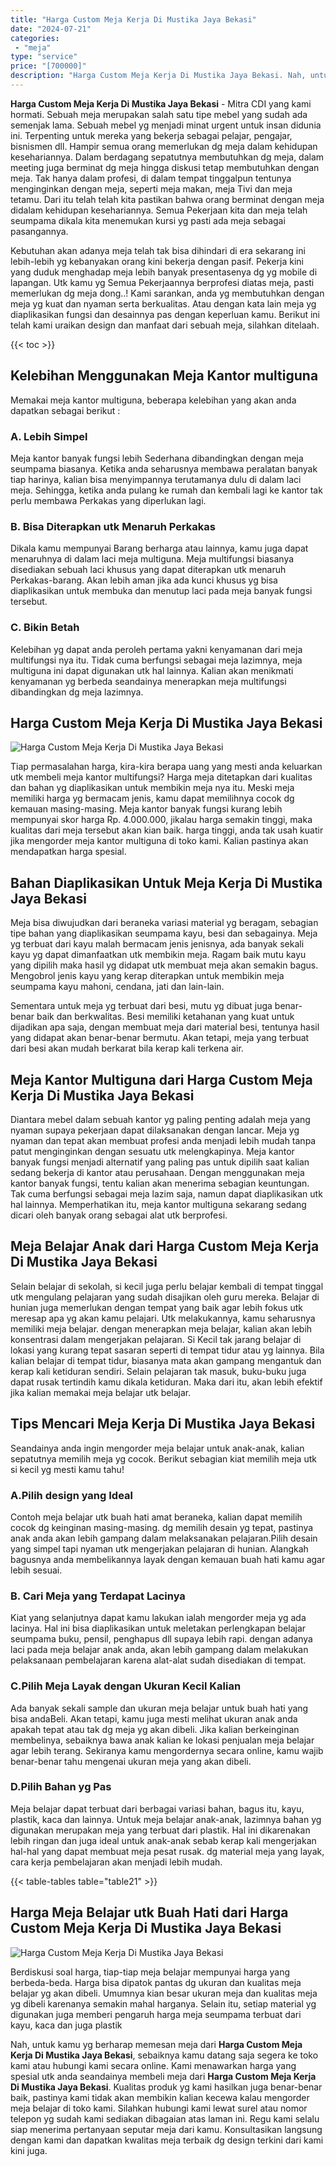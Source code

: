 ```yaml
---
title: "Harga Custom Meja Kerja Di Mustika Jaya Bekasi"
date: "2024-07-21"
categories:
 - "meja"
type: "service"
price: "[700000]"
description: "Harga Custom Meja Kerja Di Mustika Jaya Bekasi. Nah, untuk kamu yg berharap memesan meja dari **Harga Custom Meja Kerja Di Mustika Jaya Bekasi**, sebaiknya k..."
---
```


**Harga Custom Meja Kerja Di Mustika Jaya Bekasi** - Mitra CDI yang kami hormati. Sebuah meja merupakan salah satu tipe mebel yang sudah ada semenjak lama. Sebuah mebel yg menjadi minat urgent untuk insan didunia ini. Terpenting untuk mereka yang bekerja sebagai pelajar, pengajar, bisnismen dll. Hampir semua orang memerlukan dg meja dalam kehidupan kesehariannya. Dalam berdagang sepatutnya membutuhkan dg meja, dalam meeting juga berminat dg meja hingga diskusi tetap membutuhkan dengan meja. Tak hanya dalam profesi, di dalam tempat tinggalpun tentunya menginginkan dengan meja, seperti meja makan, meja Tivi dan meja tetamu. Dari itu telah telah kita pastikan bahwa orang berminat dengan meja didalam kehidupan kesehariannya. Semua Pekerjaan kita dan meja telah seumpama dikala kita menemukan kursi yg pasti ada meja sebagai pasangannya.

Kebutuhan akan adanya meja telah tak bisa dihindari di era sekarang ini lebih-lebih yg kebanyakan orang kini bekerja dengan pasif. Pekerja kini yang duduk menghadap meja lebih banyak presentasenya dg yg mobile di lapangan. Utk kamu yg Semua Pekerjaannya berprofesi diatas meja, pasti memerlukan dg meja dong..! Kami sarankan, anda yg membutuhkan dengan meja yg kuat dan nyaman serta berkualitas. Atau dengan kata lain meja yg diaplikasikan fungsi dan desainnya pas dengan keperluan kamu. Berikut ini telah kami uraikan design dan manfaat dari sebuah meja, silahkan ditelaah.

{{< toc >}}

## Kelebihan Menggunakan Meja Kantor multiguna

Memakai meja kantor multiguna, beberapa kelebihan yang akan anda dapatkan sebagai berikut :

### A. Lebih Simpel

Meja kantor banyak fungsi lebih Sederhana dibandingkan dengan meja seumpama biasanya. Ketika anda seharusnya membawa peralatan banyak tiap harinya, kalian bisa menyimpannya terutamanya dulu di dalam laci meja. Sehingga, ketika anda pulang ke rumah dan kembali lagi ke kantor tak perlu membawa Perkakas yang diperlukan lagi.

### B. Bisa Diterapkan utk Menaruh Perkakas

Dikala kamu mempunyai Barang berharga atau lainnya, kamu juga dapat menaruhnya di dalam laci meja multiguna. Meja multifungsi biasanya disediakan sebuah laci khusus yang dapat diterapkan utk menaruh Perkakas-barang. Akan lebih aman jika ada kunci khusus yg bisa diaplikasikan untuk membuka dan menutup laci pada meja banyak fungsi tersebut.

### C. Bikin Betah

Kelebihan yg dapat anda peroleh pertama yakni kenyamanan dari meja multifungsi nya itu. Tidak cuma berfungsi sebagai meja lazimnya, meja multiguna ini dapat digunakan utk hal lainnya. Kalian akan menikmati kenyamanan yg berbeda seandainya menerapkan meja multifungsi dibandingkan dg meja lazimnya.

## Harga Custom Meja Kerja Di Mustika Jaya Bekasi

![Harga Custom Meja Kerja Di Mustika Jaya Bekasi](/images/meja/meja-dewasa-024.jpg)

Tiap permasalahan harga, kira-kira berapa uang yang mesti anda keluarkan utk membeli meja kantor multifungsi? Harga meja ditetapkan dari kualitas dan bahan yg diaplikasikan untuk membikin meja nya itu. Meski meja memiliki harga yg bermacam jenis, kamu dapat memilihnya cocok dg kemauan masing-masing. Meja kantor banyak fungsi kurang lebih mempunyai skor harga Rp. 4.000.000, jikalau harga semakin tinggi, maka kualitas dari meja tersebut akan kian baik. harga tinggi, anda tak usah kuatir jika mengorder meja kantor multiguna di toko kami. Kalian pastinya akan mendapatkan harga spesial.

## Bahan Diaplikasikan Untuk Meja Kerja Di Mustika Jaya Bekasi

Meja bisa diwujudkan dari beraneka variasi material yg beragam, sebagian tipe bahan yang diaplikasikan seumpama kayu, besi dan sebagainya. Meja yg terbuat dari kayu malah bermacam jenis jenisnya, ada banyak sekali kayu yg dapat dimanfaatkan utk membikin meja. Ragam baik mutu kayu yang dipilih maka hasil yg didapat utk membuat meja akan semakin bagus. Mengobrol jenis kayu yang kerap diterapkan untuk membikin meja seumpama kayu mahoni, cendana, jati dan lain-lain.

Sementara untuk meja yg terbuat dari besi, mutu yg dibuat juga benar-benar baik dan berkwalitas. Besi memiliki ketahanan yang kuat untuk dijadikan apa saja, dengan membuat meja dari material besi, tentunya hasil yang didapat akan benar-benar bermutu. Akan tetapi, meja yang terbuat dari besi akan mudah berkarat bila kerap kali terkena air.

## Meja Kantor Multiguna dari Harga Custom Meja Kerja Di Mustika Jaya Bekasi

Diantara mebel dalam sebuah kantor yg paling penting adalah meja yang nyaman supaya pekerjaan dapat dilaksanakan dengan lancar. Meja yg nyaman dan tepat akan membuat profesi anda menjadi lebih mudah tanpa patut menginginkan dengan sesuatu utk melengkapinya. Meja kantor banyak fungsi menjadi alternatif yang paling pas untuk dipilih saat kalian sedang bekerja di kantor atau perusahaan. Dengan menggunakan meja kantor banyak fungsi, tentu kalian akan menerima sebagian keuntungan. Tak cuma berfungsi sebagai meja lazim saja, namun dapat diaplikasikan utk hal lainnya. Memperhatikan itu, meja kantor multiguna sekarang sedang dicari oleh banyak orang sebagai alat utk berprofesi.

## Meja Belajar Anak dari Harga Custom Meja Kerja Di Mustika Jaya Bekasi

Selain belajar di sekolah, si kecil juga perlu belajar kembali di tempat tinggal utk mengulang pelajaran yang sudah disajikan oleh guru mereka. Belajar di hunian juga memerlukan dengan tempat yang baik agar lebih fokus utk meresap apa yg akan kamu pelajari. Utk melakukannya, kamu seharusnya memiliki meja belajar. dengan menerapkan meja belajar, kalian akan lebih konsentrasi dalam mengerjakan pelajaran. Si Kecil tak jarang belajar di lokasi yang kurang tepat sasaran seperti di tempat tidur atau yg lainnya. Bila kalian belajar di tempat tidur, biasanya mata akan gampang mengantuk dan kerap kali ketiduran sendiri. Selain pelajaran tak masuk, buku-buku juga dapat rusak tertindih kamu dikala ketiduran. Maka dari itu, akan lebih efektif jika kalian memakai meja belajar utk belajar.

## Tips Mencari Meja Kerja Di Mustika Jaya Bekasi

Seandainya anda ingin mengorder meja belajar untuk anak-anak, kalian sepatutnya memilih meja yg cocok. Berikut sebagian kiat memilih meja utk si kecil yg mesti kamu tahu!

### A.Pilih design yang Ideal

Contoh meja belajar utk buah hati amat beraneka, kalian dapat memilih cocok dg keinginan masing-masing. dg memilih desain yg tepat, pastinya anak anda akan lebih gampang dalam melaksanakan pelajaran.Pilih desain yang simpel tapi nyaman utk mengerjakan pelajaran di hunian. Alangkah bagusnya anda membelikannya layak dengan kemauan buah hati kamu agar lebih sesuai.

### B. Cari Meja yang Terdapat Lacinya

Kiat yang selanjutnya dapat kamu lakukan ialah mengorder meja yg ada lacinya. Hal ini bisa diaplikasikan untuk meletakan perlengkapan belajar seumpama buku, pensil, penghapus dll supaya lebih rapi. dengan adanya laci pada meja belajar anak anda, akan lebih gampang dalam melakukan pelaksanaan pembelajaran karena alat-alat sudah disediakan di tempat.

### C.Pilih Meja Layak dengan Ukuran Kecil Kalian

Ada banyak sekali sample dan ukuran meja belajar untuk buah hati yang bisa andaBeli. Akan tetapi, kamu juga mesti melihat ukuran anak anda apakah tepat atau tak dg meja yg akan dibeli. Jika kalian berkeinginan membelinya, sebaiknya bawa anak kalian ke lokasi penjualan meja belajar agar lebih terang. Sekiranya kamu mengordernya secara online, kamu wajib benar-benar tahu mengenai ukuran meja yang akan dibeli.

### D.Pilih Bahan yg Pas

Meja belajar dapat terbuat dari berbagai variasi bahan, bagus itu, kayu, plastik, kaca dan lainnya. Untuk meja belajar anak-anak, lazimnya bahan yg digunakan merupakan meja yang terbuat dari plastik. Hal ini dikarenakan lebih ringan dan juga ideal untuk anak-anak sebab kerap kali mengerjakan hal-hal yang dapat membuat meja pesat rusak. dg material meja yang layak, cara kerja pembelajaran akan menjadi lebih mudah.

{{< table-tables table="table21" >}}

## Harga Meja Belajar utk Buah Hati dari Harga Custom Meja Kerja Di Mustika Jaya Bekasi

![Harga Custom Meja Kerja Di Mustika Jaya Bekasi](/images/meja/meja-anak-007.jpg)

Berdiskusi soal harga, tiap-tiap meja belajar mempunyai harga yang berbeda-beda. Harga bisa dipatok pantas dg ukuran dan kualitas meja belajar yg akan dibeli. Umumnya kian besar ukuran meja dan kualitas meja yg dibeli karenanya semakin mahal harganya. Selain itu, setiap material yg digunakan juga memberi pengaruh harga meja seumpama terbuat dari kayu, kaca dan juga plastik

Nah, untuk kamu yg berharap memesan meja dari **Harga Custom Meja Kerja Di Mustika Jaya Bekasi**, sebaiknya kamu datang saja segera ke toko kami atau hubungi kami secara online. Kami menawarkan harga yang spesial utk anda seandainya membeli meja dari **Harga Custom Meja Kerja Di Mustika Jaya Bekasi**. Kualitas produk yg kami hasilkan juga benar-benar baik, pastinya kami tidak akan membikin kalian kecewa kalau mengorder meja belajar di toko kami. Silahkan hubungi kami lewat surel atau nomor telepon yg sudah kami sediakan dibagaian atas laman ini. Regu kami selalu siap menerima pertanyaan seputar meja dari kamu. Konsultasikan langsung dengan kami dan dapatkan kwalitas meja terbaik dg design terkini dari kami kini juga.
